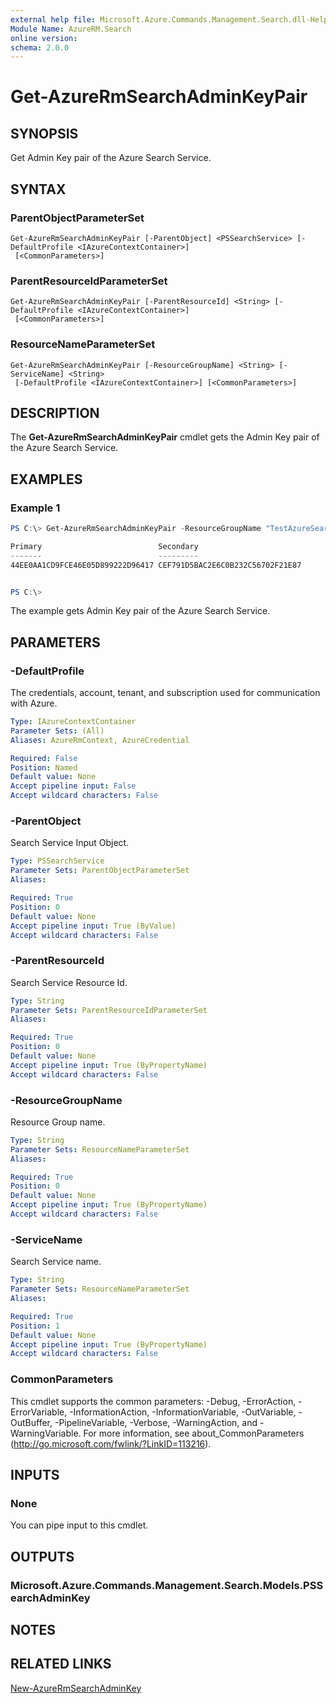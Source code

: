```yaml
---
external help file: Microsoft.Azure.Commands.Management.Search.dll-Help.xml
Module Name: AzureRM.Search
online version:
schema: 2.0.0
---
```


# Get-AzureRmSearchAdminKeyPair

## SYNOPSIS
Get Admin Key pair of the Azure Search Service.

## SYNTAX

### ParentObjectParameterSet
```
Get-AzureRmSearchAdminKeyPair [-ParentObject] <PSSearchService> [-DefaultProfile <IAzureContextContainer>]
 [<CommonParameters>]
```

### ParentResourceIdParameterSet
```
Get-AzureRmSearchAdminKeyPair [-ParentResourceId] <String> [-DefaultProfile <IAzureContextContainer>]
 [<CommonParameters>]
```

### ResourceNameParameterSet
```
Get-AzureRmSearchAdminKeyPair [-ResourceGroupName] <String> [-ServiceName] <String>
 [-DefaultProfile <IAzureContextContainer>] [<CommonParameters>]
```

## DESCRIPTION
The **Get-AzureRmSearchAdminKeyPair** cmdlet gets the Admin Key pair of the Azure Search Service.

## EXAMPLES

### Example 1
```powershell
PS C:\> Get-AzureRmSearchAdminKeyPair -ResourceGroupName "TestAzureSearchPsGroup" -ServiceName "pstestazuresearch01"

Primary                          Secondary
-------                          ---------
44EE0AA1CD9FCE46E05D899222D96417 CEF791D5BAC2E6C0B232C56702F21E87


PS C:\>
```

The example gets Admin Key pair of the Azure Search Service.

## PARAMETERS

### -DefaultProfile
The credentials, account, tenant, and subscription used for communication with Azure.

```yaml
Type: IAzureContextContainer
Parameter Sets: (All)
Aliases: AzureRmContext, AzureCredential

Required: False
Position: Named
Default value: None
Accept pipeline input: False
Accept wildcard characters: False
```

### -ParentObject
Search Service Input Object.

```yaml
Type: PSSearchService
Parameter Sets: ParentObjectParameterSet
Aliases:

Required: True
Position: 0
Default value: None
Accept pipeline input: True (ByValue)
Accept wildcard characters: False
```

### -ParentResourceId
Search Service Resource Id.

```yaml
Type: String
Parameter Sets: ParentResourceIdParameterSet
Aliases:

Required: True
Position: 0
Default value: None
Accept pipeline input: True (ByPropertyName)
Accept wildcard characters: False
```

### -ResourceGroupName
Resource Group name.

```yaml
Type: String
Parameter Sets: ResourceNameParameterSet
Aliases:

Required: True
Position: 0
Default value: None
Accept pipeline input: True (ByPropertyName)
Accept wildcard characters: False
```

### -ServiceName
Search Service name.

```yaml
Type: String
Parameter Sets: ResourceNameParameterSet
Aliases:

Required: True
Position: 1
Default value: None
Accept pipeline input: True (ByPropertyName)
Accept wildcard characters: False
```

### CommonParameters
This cmdlet supports the common parameters: -Debug, -ErrorAction, -ErrorVariable, -InformationAction, -InformationVariable, -OutVariable, -OutBuffer, -PipelineVariable, -Verbose, -WarningAction, and -WarningVariable.
For more information, see about_CommonParameters (http://go.microsoft.com/fwlink/?LinkID=113216).

## INPUTS

### None
You can pipe input to this cmdlet.

## OUTPUTS

### Microsoft.Azure.Commands.Management.Search.Models.PSSearchAdminKey


## NOTES

## RELATED LINKS

[New-AzureRmSearchAdminKey](./New-AzureRmSearchAdminKey.md)
